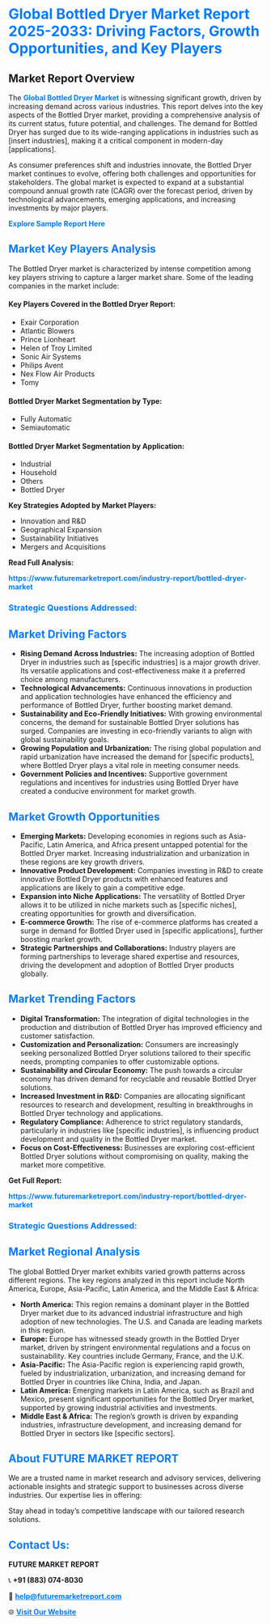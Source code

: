 <h1 style="color: #007BFF;">Global Bottled Dryer Market Report 2025-2033: Driving Factors, Growth Opportunities, and Key Players</h1>

<section id="overview">
<h2>Market Report Overview</h2>
<p>The <a href="https://www.futuremarketreport.com/industry-report/bottled-dryer-market" style="color: #007BFF; text-decoration: none;"><strong>Global Bottled Dryer Market</strong></a> is witnessing significant growth, driven by increasing demand across various industries. This report delves into the key aspects of the Bottled Dryer market, providing a comprehensive analysis of its current status, future potential, and challenges. The demand for Bottled Dryer has surged due to its wide-ranging applications in industries such as [insert industries], making it a critical component in modern-day [applications].</p>
<p>As consumer preferences shift and industries innovate, the Bottled Dryer market continues to evolve, offering both challenges and opportunities for stakeholders. The global market is expected to expand at a substantial compound annual growth rate (CAGR) over the forecast period, driven by technological advancements, emerging applications, and increasing investments by major players.</p>
</section>

<section id="overview">
<p><a href="https://www.futuremarketreport.com/request-sample/reportId=124748" style="color: #007BFF; text-decoration: none;"><strong>Explore Sample Report Here</strong></a></p>
</section>

<section id="key-players">
<h2 style="color: #007BFF;">Market Key Players Analysis</h2>
<p>The Bottled Dryer market is characterized by intense competition among key players striving to capture a larger market share. Some of the leading companies in the market include:</p>
<h4>Key Players Covered in the Bottled Dryer Report:</h4>
<ul><li>Exair Corporation</li><li>Atlantic Blowers</li><li>Prince Lionheart</li><li>Helen of Troy Limited</li><li>Sonic Air Systems</li><li>Philips Avent</li><li>Nex Flow Air Products</li><li>Tomy</li></ul>
<h4>Bottled Dryer Market Segmentation by Type:</h4>
<ul><li>Fully Automatic</li><li>Semiautomatic</li></ul>

<h4>Bottled Dryer Market Segmentation by Application:</h4>
<ul><li>Industrial</li><li>Household</li><li>Others</li><li>Bottled Dryer</li></ul>
<p><strong>Key Strategies Adopted by Market Players:</strong></p>
<ul>
<li>Innovation and R&D</li>
<li>Geographical Expansion</li>
<li>Sustainability Initiatives</li>
<li>Mergers and Acquisitions</li>
</ul>
</section>

<section>
<p><strong>Read Full Analysis: </strong></p><a href="https://www.futuremarketreport.com/industry-report/bottled-dryer-market" style="color: #007BFF; text-decoration: none;"><strong>https://www.futuremarketreport.com/industry-report/bottled-dryer-market</strong></a>
<h3 style="color: #007BFF;">Strategic Questions Addressed:</h3>
</section>

<section id="driving-factors">
<h2 style="color: #007BFF;">Market Driving Factors</h2>
<ul>
<li><strong>Rising Demand Across Industries:</strong> The increasing adoption of Bottled Dryer in industries such as [specific industries] is a major growth driver. Its versatile applications and cost-effectiveness make it a preferred choice among manufacturers.</li>
<li><strong>Technological Advancements:</strong> Continuous innovations in production and application technologies have enhanced the efficiency and performance of Bottled Dryer, further boosting market demand.</li>
<li><strong>Sustainability and Eco-Friendly Initiatives:</strong> With growing environmental concerns, the demand for sustainable Bottled Dryer solutions has surged. Companies are investing in eco-friendly variants to align with global sustainability goals.</li>
<li><strong>Growing Population and Urbanization:</strong> The rising global population and rapid urbanization have increased the demand for [specific products], where Bottled Dryer plays a vital role in meeting consumer needs.</li>
<li><strong>Government Policies and Incentives:</strong> Supportive government regulations and incentives for industries using Bottled Dryer have created a conducive environment for market growth.</li>
</ul>
</section>

<section id="growth-opportunities">
<h2 style="color: #007BFF;">Market Growth Opportunities</h2>
<ul>
<li><strong>Emerging Markets:</strong> Developing economies in regions such as Asia-Pacific, Latin America, and Africa present untapped potential for the Bottled Dryer market. Increasing industrialization and urbanization in these regions are key growth drivers.</li>
<li><strong>Innovative Product Development:</strong> Companies investing in R&D to create innovative Bottled Dryer products with enhanced features and applications are likely to gain a competitive edge.</li>
<li><strong>Expansion into Niche Applications:</strong> The versatility of Bottled Dryer allows it to be utilized in niche markets such as [specific niches], creating opportunities for growth and diversification.</li>
<li><strong>E-commerce Growth:</strong> The rise of e-commerce platforms has created a surge in demand for Bottled Dryer used in [specific applications], further boosting market growth.</li>
<li><strong>Strategic Partnerships and Collaborations:</strong> Industry players are forming partnerships to leverage shared expertise and resources, driving the development and adoption of Bottled Dryer products globally.</li>
</ul>
</section>

<section id="trending-factors">
<h2 style="color: #007BFF;">Market Trending Factors</h2>
<ul>
<li><strong>Digital Transformation:</strong> The integration of digital technologies in the production and distribution of Bottled Dryer has improved efficiency and customer satisfaction.</li>
<li><strong>Customization and Personalization:</strong> Consumers are increasingly seeking personalized Bottled Dryer solutions tailored to their specific needs, prompting companies to offer customizable options.</li>
<li><strong>Sustainability and Circular Economy:</strong> The push towards a circular economy has driven demand for recyclable and reusable Bottled Dryer solutions.</li>
<li><strong>Increased Investment in R&D:</strong> Companies are allocating significant resources to research and development, resulting in breakthroughs in Bottled Dryer technology and applications.</li>
<li><strong>Regulatory Compliance:</strong> Adherence to strict regulatory standards, particularly in industries like [specific industries], is influencing product development and quality in the Bottled Dryer market.</li>
<li><strong>Focus on Cost-Effectiveness:</strong> Businesses are exploring cost-efficient Bottled Dryer solutions without compromising on quality, making the market more competitive.</li>
</ul>
</section>

<section>
<p><strong>Get Full Report: </strong></p><a href="https://www.futuremarketreport.com/industry-report/bottled-dryer-market" style="color: #007BFF; text-decoration: none;"><strong>https://www.futuremarketreport.com/industry-report/bottled-dryer-market</strong></a>
<h3 style="color: #007BFF;">Strategic Questions Addressed:</h3>
</section>


<section id="regional-analysis">
<h2 style="color: #007BFF;">Market Regional Analysis</h2>
<p>The global Bottled Dryer market exhibits varied growth patterns across different regions. The key regions analyzed in this report include North America, Europe, Asia-Pacific, Latin America, and the Middle East & Africa:</p>
<ul>
<li><strong>North America:</strong> This region remains a dominant player in the Bottled Dryer market due to its advanced industrial infrastructure and high adoption of new technologies. The U.S. and Canada are leading markets in this region.</li>
<li><strong>Europe:</strong> Europe has witnessed steady growth in the Bottled Dryer market, driven by stringent environmental regulations and a focus on sustainability. Key countries include Germany, France, and the U.K.</li>
<li><strong>Asia-Pacific:</strong> The Asia-Pacific region is experiencing rapid growth, fueled by industrialization, urbanization, and increasing demand for Bottled Dryer in countries like China, India, and Japan.</li>
<li><strong>Latin America:</strong> Emerging markets in Latin America, such as Brazil and Mexico, present significant opportunities for the Bottled Dryer market, supported by growing industrial activities and investments.</li>
<li><strong>Middle East & Africa:</strong> The region’s growth is driven by expanding industries, infrastructure development, and increasing demand for Bottled Dryer in sectors like [specific sectors].</li>
</ul>
</section>

<footer>
<h2 style="color: #007BFF;">About FUTURE MARKET REPORT</h2>
<p>We are a trusted name in market research and advisory services, delivering actionable insights and strategic support to businesses across diverse industries. Our expertise lies in offering:</p>

<p>Stay ahead in today’s competitive landscape with our tailored research solutions.</p>

<h2 style="color: #007BFF;">Contact Us:</h2>
<p><strong>FUTURE MARKET REPORT</strong></p>
<p>📞 <strong>+91 (883) 074-8030</strong></p>
<p>📧 <strong><a href="mailto:help@futuremarketreport.com" style="color: #007BFF;">help@futuremarketreport.com</a></strong></p>
<p>🌐 <strong><a href="https://www.futuremarketreport.com/" style="color: #007BFF;">Visit Our Website</a></strong></p>
</footer>